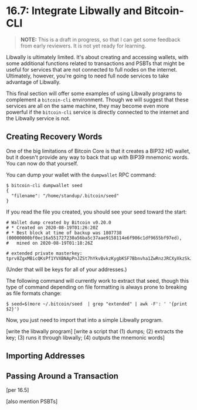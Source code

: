 # 16.7: Integrate Libwally and Bitcoin-CLI

> **NOTE:** This is a draft in progress, so that I can get some feedback from early reviewers. It is not yet ready for learning.

Libwally is ultimately limited. It's about creating and accessing wallets, with some additional functions related to transactions and PSBTs that might be useful for services that are not connected to full nodes on the internet. Ultimately, however, you're going to need full node services to take advantage of Libwally.

This final section will offer some examples of using Libwally programs to complement a `bitcoin-cli` environment. Though we will suggest that these services are all on the same machine, they may become even more powerful if the `bitcoin-cli` service is directly connected to the internet and the Libwally service is not.

## Creating Recovery Words

One of the big limitations of Bitcoin Core is that it creates a BIP32 HD wallet, but it doesn't provide any way to back that up with BIP39 mnemonic words. You can now do that yourself.

You can dump your wallet with the `dumpwallet` RPC command:
```
$ bitcoin-cli dumpwallet seed
{
  "filename": "/home/standup/.bitcoin/seed"
}
```
If you read the file you created, you should see your seed toward the start:
```
# Wallet dump created by Bitcoin v0.20.0
# * Created on 2020-08-19T01:26:20Z
# * Best block at time of backup was 1807738 (00000000bf0ec16a551727230a56ba5c37aae9158114e6f906c1df9655bf97ed),
#   mined on 2020-08-19T01:18:26Z

# extended private masterkey: tprv8ZgxMBicQKsPf1YVXBNApPnJZSt7hYkvBvkzKygbKSF7Bbnvha1ZwRnzJRCXyXkzSkJpggPcvPBroUmhFKYM8F4cxJCjFnmE2MTqrH8ywYf
```
(Under that will be keys for all of your addresses.)

The following command will currently work to extract that seed, though this type of command depending on file formatting is always prone to breaking as file formats change:
```
$ seed=$(more ~/.bitcoin/seed  | grep "extended" | awk -F': ' '{print $2}')
```
Now, you just need to import that into a simple Libwally program.

[write the libwally program]
[write a script that (1) dumps; (2) extracts the key; (3) runs it through libwally; (4) outputs the mnemonic words]

## Importing Addresses

## Passing Around a Transaction

[per 16.5]

[also mention PSBTs]
